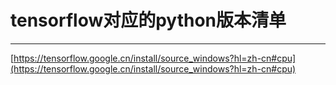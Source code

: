 # tensorflow对应的python版本清单

---

[https://tensorflow.google.cn/install/source_windows?hl=zh-cn#cpu](https://tensorflow.google.cn/install/source_windows?hl=zh-cn#cpu)